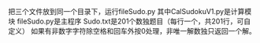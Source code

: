 把三个文件放到同一个目录下，运行fileSudo.py
其中CalSudokuV1.py是计算模块
fileSudo.py是主程序
Sudo.txt是201个数独题目（每行一个，共201行，可自定义）
如果有非数字字符除空格和回车外按0处理，非唯一解数独只返回一个解。
